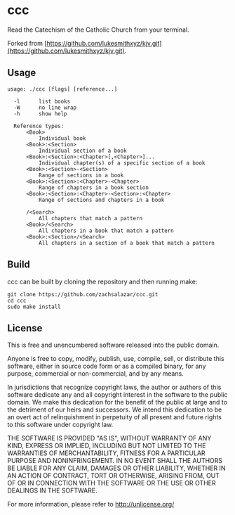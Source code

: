 # ccc

Read the Catechism of the Catholic Church from your terminal.

Forked from [https://github.com/lukesmithxyz/kjv.git](https://github.com/lukesmithxyz/kjv.git).


## Usage

    usage: ./ccc [flags] [reference...]

      -l      list books
      -W      no line wrap
      -h      show help

      Reference types:
          <Book>
              Individual book
          <Book>:<Section>
              Individual section of a book
          <Book>:<Section>:<Chapter>[,<Chapter>]...
              Individual chapter(s) of a specific section of a book
          <Book>:<Section>-<Section>
              Range of sections in a book
          <Book>:<Section>:<Chapter>-<Chapter>
              Range of chapters in a book section
          <Book>:<Section>:<Chapter>-<Section>:<Chapter>
              Range of sections and chapters in a book

          /<Search>
              All chapters that match a pattern
          <Book>/<Search>
              All chapters in a book that match a pattern
          <Book>:<Section>/<Search>
              All chapters in a section of a book that match a pattern

## Build

ccc can be built by cloning the repository and then running make:

    git clone https://github.com/zachsalazar/ccc.git
    cd ccc
    sudo make install

## License    

This is free and unencumbered software released into the public domain.

Anyone is free to copy, modify, publish, use, compile, sell, or
distribute this software, either in source code form or as a compiled
binary, for any purpose, commercial or non-commercial, and by any
means.

In jurisdictions that recognize copyright laws, the author or authors
of this software dedicate any and all copyright interest in the
software to the public domain. We make this dedication for the benefit
of the public at large and to the detriment of our heirs and
successors. We intend this dedication to be an overt act of
relinquishment in perpetuity of all present and future rights to this
software under copyright law.

THE SOFTWARE IS PROVIDED "AS IS", WITHOUT WARRANTY OF ANY KIND,
EXPRESS OR IMPLIED, INCLUDING BUT NOT LIMITED TO THE WARRANTIES OF
MERCHANTABILITY, FITNESS FOR A PARTICULAR PURPOSE AND NONINFRINGEMENT.
IN NO EVENT SHALL THE AUTHORS BE LIABLE FOR ANY CLAIM, DAMAGES OR
OTHER LIABILITY, WHETHER IN AN ACTION OF CONTRACT, TORT OR OTHERWISE,
ARISING FROM, OUT OF OR IN CONNECTION WITH THE SOFTWARE OR THE USE OR
OTHER DEALINGS IN THE SOFTWARE.

For more information, please refer to <http://unlicense.org/>
